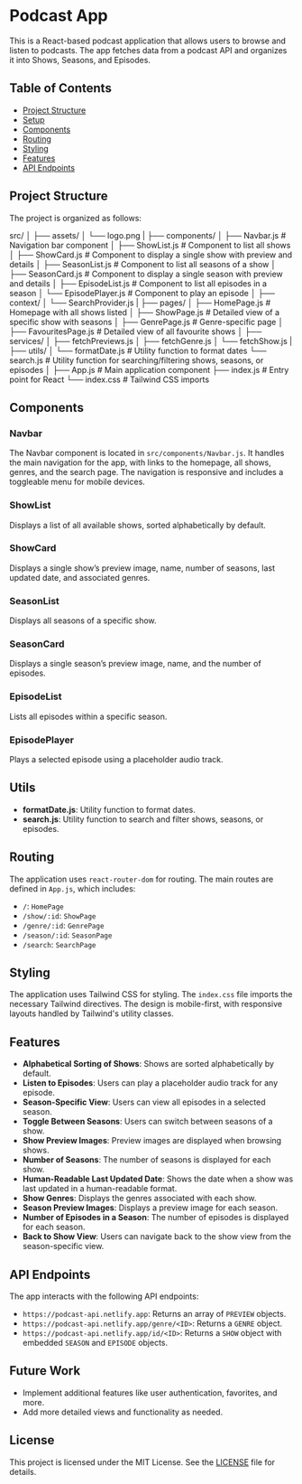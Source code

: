 # Podcast App

This is a React-based podcast application that allows users to browse and listen to podcasts. The app fetches data from a podcast API and organizes it into Shows, Seasons, and Episodes.

## Table of Contents

- [Project Structure](#project-structure)
- [Setup](#setup)
- [Components](#components)
- [Routing](#routing)
- [Styling](#styling)
- [Features](#features)
- [API Endpoints](#api-endpoints)

## Project Structure

The project is organized as follows:

src/
│
├── assets/
│ └── logo.png
|
├── components/
│ ├── Navbar.js # Navigation bar component
│ ├── ShowList.js # Component to list all shows
│ ├── ShowCard.js # Component to display a single show with preview and details
│ ├── SeasonList.js # Component to list all seasons of a show
│ ├── SeasonCard.js # Component to display a single season with preview and details
│ ├── EpisodeList.js # Component to list all episodes in a season
│ └── EpisodePlayer.js # Component to play an episode
│
├── context/
│ └── SearchProvider.js
|
├── pages/
│ ├── HomePage.js # Homepage with all shows listed
│ ├── ShowPage.js # Detailed view of a specific show with seasons
│ ├── GenrePage.js # Genre-specific page
│ ├── FavouritesPage.js # Detailed view of all favourite shows
│
├── services/
│ ├── fetchPreviews.js
│ ├── fetchGenre.js
│ └── fetchShow.js
|
├── utils/
│ └── formatDate.js # Utility function to format dates
└── search.js # Utility function for searching/filtering shows, seasons, or episodes
│
├── App.js # Main application component
├── index.js # Entry point for React
└── index.css # Tailwind CSS imports

## Components

### Navbar

The Navbar component is located in `src/components/Navbar.js`. It handles the main navigation for the app, with links to the homepage, all shows, genres, and the search page. The navigation is responsive and includes a toggleable menu for mobile devices.

### ShowList

Displays a list of all available shows, sorted alphabetically by default.

### ShowCard

Displays a single show’s preview image, name, number of seasons, last updated date, and associated genres.

### SeasonList

Displays all seasons of a specific show.

### SeasonCard

Displays a single season’s preview image, name, and the number of episodes.

### EpisodeList

Lists all episodes within a specific season.

### EpisodePlayer

Plays a selected episode using a placeholder audio track.

## Utils

- **formatDate.js**: Utility function to format dates.
- **search.js**: Utility function to search and filter shows, seasons, or episodes.

## Routing

The application uses `react-router-dom` for routing. The main routes are defined in `App.js`, which includes:

- `/`: `HomePage`
- `/show/:id`: `ShowPage`
- `/genre/:id`: `GenrePage`
- `/season/:id`: `SeasonPage`
- `/search`: `SearchPage`

## Styling

The application uses Tailwind CSS for styling. The `index.css` file imports the necessary Tailwind directives. The design is mobile-first, with responsive layouts handled by Tailwind's utility classes.

## Features

- **Alphabetical Sorting of Shows**: Shows are sorted alphabetically by default.
- **Listen to Episodes**: Users can play a placeholder audio track for any episode.
- **Season-Specific View**: Users can view all episodes in a selected season.
- **Toggle Between Seasons**: Users can switch between seasons of a show.
- **Show Preview Images**: Preview images are displayed when browsing shows.
- **Number of Seasons**: The number of seasons is displayed for each show.
- **Human-Readable Last Updated Date**: Shows the date when a show was last updated in a human-readable format.
- **Show Genres**: Displays the genres associated with each show.
- **Season Preview Images**: Displays a preview image for each season.
- **Number of Episodes in a Season**: The number of episodes is displayed for each season.
- **Back to Show View**: Users can navigate back to the show view from the season-specific view.

## API Endpoints

The app interacts with the following API endpoints:

- `https://podcast-api.netlify.app`: Returns an array of `PREVIEW` objects.
- `https://podcast-api.netlify.app/genre/<ID>`: Returns a `GENRE` object.
- `https://podcast-api.netlify.app/id/<ID>`: Returns a `SHOW` object with embedded `SEASON` and `EPISODE` objects.

## Future Work

- Implement additional features like user authentication, favorites, and more.
- Add more detailed views and functionality as needed.

## License

This project is licensed under the MIT License. See the [LICENSE](LICENSE) file for details.
